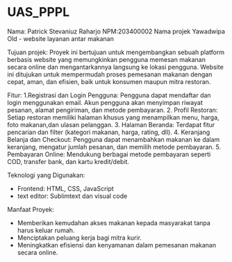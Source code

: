 # UAS_PPPL
Nama: Patrick Stevaniuz Raharjo
NPM:203400002
Nama projek
Yawadwipa Old - website layanan antar makanan

Tujuan projek:
Proyek ini bertujuan untuk mengembangkan sebuah platform berbasis website yang memungkinkan pengguna memesan makanan secara online dan mengantarkannya langsung ke lokasi pengguna. Website ini ditujukan untuk mempermudah proses pemesanan makanan dengan cepat, aman, dan efisien, baik untuk konsumen maupun mitra restoran.

Fitur:
1.Registrasi dan Login Pengguna:
  Pengguna dapat mendaftar dan login menggunakan email.
  Akun pengguna akan menyimpan riwayat pesanan, alamat pengiriman, dan metode      pembayaran. 
2. Profil Restoran:
  Setiap restoran memiliki halaman khusus yang menampilkan menu, harga, foto   makanan,dan ulasan pelanggan.
3. Halaman Beranda:
  Terdapat fitur pencarian dan filter (kategori makanan, harga, rating, dll).
4. Keranjang Belanja dan Checkout:
  Pengguna dapat menambahkan makanan ke dalam keranjang, mengatur jumlah pesanan, dan memilih metode pembayaran.
5. Pembayaran Online:
Mendukung berbagai metode pembayaran seperti COD, transfer bank, dan kartu kredit/debit.

Teknologi yang Digunakan:
- Frontend: HTML, CSS, JavaScript
- text editor: Sublimtext dan visual code

Manfaat Proyek:
- Memberikan kemudahan akses makanan kepada masyarakat tanpa harus keluar rumah.
- Menciptakan peluang kerja bagi mitra kurir.
- Meningkatkan efisiensi dan kenyamanan dalam pemesanan makanan secara online.
